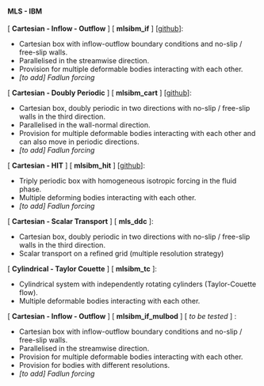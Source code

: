 #### MLS - IBM 

[ **Cartesian - Inflow - Outflow** ] [ **mlsibm_if** ] [[github](https://github.com/nadnaps/mlsibm_if)]:

- Cartesian box with inflow-outflow boundary conditions and no-slip / free-slip walls. 
- Parallelised in the streamwise direction.
- Provision for multiple deformable bodies interacting with each other.
- *[to add] Fadlun forcing*

[ **Cartesian - Doubly Periodic** ] [ **mlsibm_cart** ] [[github](https://github.com/nadnaps/mlsibm_cart)]: 

- Cartesian box, doubly periodic in two directions with no-slip / free-slip walls in the third direction. 
- Parallelised in the wall-normal direction.
- Provision for multiple deformable bodies interacting with each other and can also move in periodic directions.
- *[to add] Fadlun forcing*

[ **Cartesian - HIT** ] [ **mlsibm_hit** ] [[github](https://github.com/nadnaps/mlsibm_hit)]:

- Triply periodic box with homogeneous isotropic forcing in the fluid phase. 
- Multiple deforming bodies interacting with each other. 
- *[to add] Fadlun forcing*

[ **Cartesian - Scalar Transport** ] [ **mls_ddc** ]:

- Cartesian box, doubly periodic in two directions with no-slip / free-slip walls in the third direction.
- Scalar transport on a refined grid (multiple resolution strategy)

[ **Cylindrical - Taylor Couette** ] [ **mlsibm_tc** ]: 

- Cylindrical system with independently rotating cylinders (Taylor-Couette flow).
- Multiple deformable bodies interacting with each other. 

[ **Cartesian - Inflow - Outflow** ] [ **mlsibm_if_mulbod** ] [ *to be tested* ] :

- Cartesian box with inflow-outflow boundary conditions and no-slip / free-slip walls. 
- Parallelised in the streamwise direction.
- Provision for multiple deformable bodies interacting with each other.
- Provision for bodies with different resolutions. 
- *[to add] Fadlun forcing*

